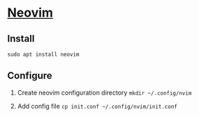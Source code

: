 # [Neovim](https://neovim.io/)

## Install 
`sudo apt install neovim`

## Configure
1. Create neovim configuration directory
`mkdir ~/.config/nvim`

2. Add config file
`cp init.conf ~/.config/nvim/init.conf`

